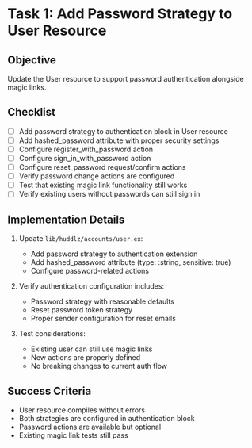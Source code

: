 # Task 1: Add Password Strategy to User Resource

## Objective
Update the User resource to support password authentication alongside magic links.

## Checklist

- [ ] Add password strategy to authentication block in User resource
- [ ] Add hashed_password attribute with proper security settings
- [ ] Configure register_with_password action
- [ ] Configure sign_in_with_password action
- [ ] Configure reset_password request/confirm actions
- [ ] Verify password change actions are configured
- [ ] Test that existing magic link functionality still works
- [ ] Verify existing users without passwords can still sign in

## Implementation Details

1. Update `lib/huddlz/accounts/user.ex`:
   - Add password strategy to authentication extension
   - Add hashed_password attribute (type: :string, sensitive: true)
   - Configure password-related actions

2. Verify authentication configuration includes:
   - Password strategy with reasonable defaults
   - Reset password token strategy
   - Proper sender configuration for reset emails

3. Test considerations:
   - Existing user can still use magic links
   - New actions are properly defined
   - No breaking changes to current auth flow

## Success Criteria

- User resource compiles without errors
- Both strategies are configured in authentication block
- Password actions are available but optional
- Existing magic link tests still pass